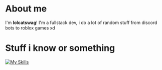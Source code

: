 # About me

I'm **lolcatswag**! I'm a fullstack dev, i do a lot of random stuff from discord bots to roblox games xd

# Stuff i know or something

[![My Skills](https://skillicons.dev/icons?i=html,css,sass,js,ts,npm,prisma,supabase,vite,react,svelte,nextjs,nodejs,express,bun,elysia,tailwind,postgres,tauri,git,robloxstudio,lua,figma,neovim,arch,bash,linux,bsd)](https://skillicons.dev)
